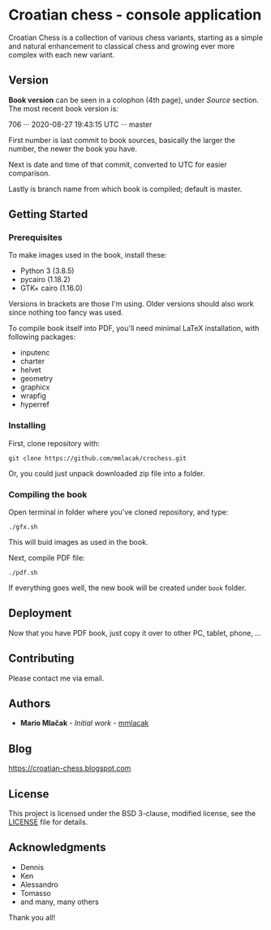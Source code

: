 # Croatian chess - console application

Croatian Chess is a collection of various chess variants,
starting as a simple and natural enhancement to classical
chess and growing ever more complex with each new variant.

## Version

**Book version** can be seen in a colophon (4th page), under
*Source* section. The most recent book version is:

706 ··· 2020-08-27 19:43:15 UTC ··· master

First number is last commit to book sources, basically the
larger the number, the newer the book you have.

Next is date and time of that commit, converted to UTC for
easier comparison.

Lastly is branch name from which book is compiled; default
is master.

## Getting Started

### Prerequisites

To make images used in the book, install these:
- Python 3 (3.8.5)
- pycairo (1.18.2)
- GTK+ cairo (1.16.0)

Versions in brackets are those I'm using. Older versions
should also work since nothing too fancy was used.

To compile book itself into PDF, you'll need minimal LaTeX
installation, with following packages:
  - inputenc
  - charter
  - helvet
  - geometry
  - graphicx
  - wrapfig
  - hyperref

### Installing

First, clone repository with:

```
git clone https://github.com/mmlacak/crochess.git
```

Or, you could just unpack downloaded zip file into a folder.

### Compiling the book

Open terminal in folder where you've cloned repository, and type:

```
./gfx.sh
```

This will buid images as used in the book.

Next, compile PDF file:

```
./pdf.sh
```

If everything goes well, the new book will be created under `book` folder.

## Deployment

Now that you have PDF book, just copy it over to other PC, tablet, phone, ...

## Contributing

Please contact me via email.

## Authors

* **Mario Mlačak** - *Initial work* - [mmlacak](https://github.com/mmlacak)

## Blog

https://croatian-chess.blogspot.com

## License

This project is licensed under the BSD 3-clause, modified license,
see the [LICENSE](LICENSE) file for details.

## Acknowledgments

* Dennis
* Ken
* Alessandro
* Tomasso
* and many, many others

Thank you all!
